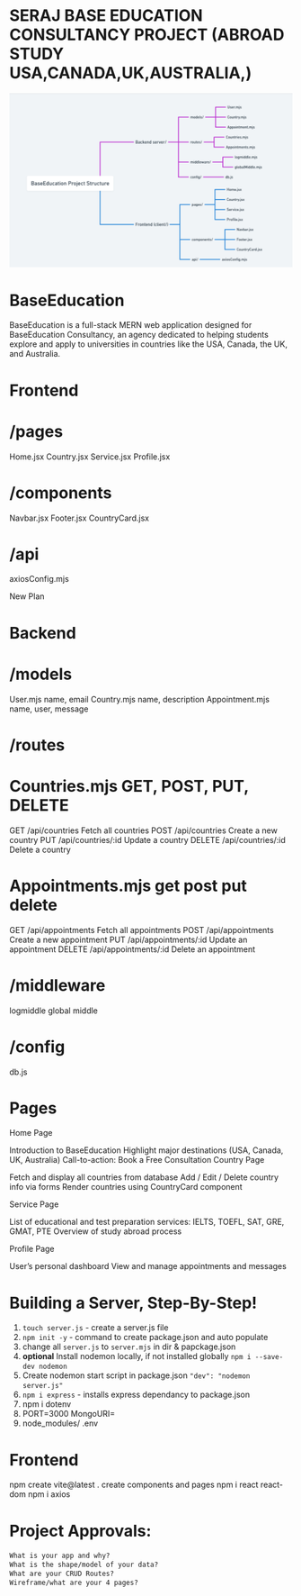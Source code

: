 # SERAJ BASE EDUCATION CONSULTANCY  PROJECT (ABROAD STUDY USA,CANADA,UK,AUSTRALIA,)
![Wireframe](<Screenshot 2025-10-14 232330.png>)
 # BaseEducation
 BaseEducation is a full-stack MERN web application designed for BaseEducation Consultancy, an agency dedicated to helping students explore and apply to universities in countries like the USA, Canada, the UK, and Australia.


 # Frontend
# /pages
Home.jsx
Country.jsx
Service.jsx 
Profile.jsx

# /components
Navbar.jsx
Footer.jsx
CountryCard.jsx
# /api
 axiosConfig.mjs

New Plan

# Backend
# /models
User.mjs            name, email
Country.mjs         name, description
Appointment.mjs     name, user, message
# /routes
     
# Countries.mjs   GET, POST, PUT, DELETE
GET      	/api/countries	    Fetch all countries
POST    	/api/countries	    Create a new country
PUT     	/api/countries/:id	Update a country
DELETE  	/api/countries/:id	Delete a country
# Appointments.mjs  get post put delete
GET     	/api/appointments	    Fetch all appointments
POST    	/api/appointments	    Create a new appointment
PUT     	/api/appointments/:id	Update an appointment
DELETE  	/api/appointments/:id	Delete an appointment
# /middleware
logmiddle
global middle
  
# /config
db.js   

# Pages
Home Page

Introduction to BaseEducation
Highlight major destinations (USA, Canada, UK, Australia)
Call-to-action: Book a Free Consultation
Country Page

Fetch and display all countries from database
Add / Edit / Delete country info via forms
Render countries using CountryCard component

Service Page

List of educational and test preparation services:
IELTS, TOEFL, SAT, GRE, GMAT, PTE
Overview of study abroad process

Profile Page

User’s personal dashboard
View and manage appointments and messages

# Building a Server, Step-By-Step!

1.  `touch server.js` - create a server.js file
2.  `npm init -y` - command to create package.json and auto populate
3.  change all `server.js` to  `server.mjs` in dir & papckage.json
4.  **optional** Install nodemon locally, if not installed globally `npm i --save-dev nodemon`
5.  Create nodemon start script in package.json `"dev": "nodemon server.js"`
6.  `npm i express` - installs express dependancy to package.json
7. npm i dotenv
8. PORT=3000
MongoURI=
9. node_modules/
.env


# Frontend
npm create vite@latest .
create components and pages
npm i react react-dom
npm i axios


# Project Approvals:

    What is your app and why?
    What is the shape/model of your data?
    What are your CRUD Routes?
    Wireframe/what are your 4 pages?


